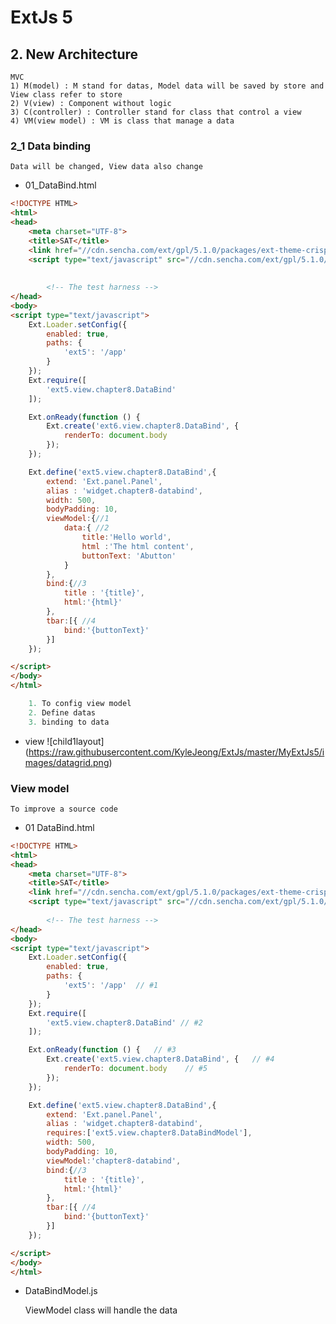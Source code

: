 # ExtJs 5

## 2. New Architecture

    MVC
    1) M(model) : M stand for datas, Model data will be saved by store and View class refer to store
    2) V(view) : Component without logic
    3) C(controller) : Controller stand for class that control a view
    4) VM(view model) : VM is class that manage a data
    

### 2_1 Data binding

    Data will be changed, View data also change

* 01_DataBind.html
~~~html
<!DOCTYPE HTML>
<html>
<head>
    <meta charset="UTF-8">
    <title>SAT</title>
    <link href="//cdn.sencha.com/ext/gpl/5.1.0/packages/ext-theme-crisp/build/resources/ext-theme-crisp-all.css" rel="stylesheet" type="text/css"/>
    <script type="text/javascript" src="//cdn.sencha.com/ext/gpl/5.1.0/build/ext-all.js"></script>
      
 
        <!-- The test harness -->
</head>
<body>
<script type="text/javascript">
    Ext.Loader.setConfig({
        enabled: true,
        paths: {
            'ext5': '/app' 
        }
    });
    Ext.require([
        'ext5.view.chapter8.DataBind'
    ]);

    Ext.onReady(function () {   
        Ext.create('ext6.view.chapter8.DataBind', {   
            renderTo: document.body    
        });
    });

    Ext.define('ext5.view.chapter8.DataBind',{
        extend: 'Ext.panel.Panel',
        alias : 'widget.chapter8-databind',
        width: 500,
        bodyPadding: 10,
        viewModel:{//1
            data:{ //2
                title:'Hello world',
                html :'The html content',
                buttonText: 'Abutton'
            }
        },
        bind:{//3
            title : '{title}',
            html:'{html}'
        },
        tbar:[{ //4
            bind:'{buttonText}'
        }]
    });

</script>
</body>
</html>

~~~

~~~java
    1. To config view model
    2. Define datas
    3. binding to data
~~~

* view
![child1layout]
      (https://raw.githubusercontent.com/KyleJeong/ExtJs/master/MyExtJs5/images/datagrid.png) 

### View model

    To improve a source code

* 01 DataBind.html
~~~html
<!DOCTYPE HTML>
<html>
<head>
    <meta charset="UTF-8">
    <title>SAT</title>
    <link href="//cdn.sencha.com/ext/gpl/5.1.0/packages/ext-theme-crisp/build/resources/ext-theme-crisp-all.css" rel="stylesheet" type="text/css"/>
    <script type="text/javascript" src="//cdn.sencha.com/ext/gpl/5.1.0/build/ext-all.js"></script>
 
        <!-- The test harness -->
</head>
<body>
<script type="text/javascript">
    Ext.Loader.setConfig({
        enabled: true,
        paths: {
            'ext5': '/app'  // #1
        }
    });
    Ext.require([
        'ext5.view.chapter8.DataBind' // #2
    ]);

    Ext.onReady(function () {   // #3
        Ext.create('ext5.view.chapter8.DataBind', {   // #4
            renderTo: document.body    // #5
        });
    });

    Ext.define('ext5.view.chapter8.DataBind',{
        extend: 'Ext.panel.Panel',
        alias : 'widget.chapter8-databind',
        requires:['ext5.view.chapter8.DataBindModel'],
        width: 500,
        bodyPadding: 10,
        viewModel:'chapter8-databind',
        bind:{//3
            title : '{title}',
            html:'{html}'
        },
        tbar:[{ //4
            bind:'{buttonText}'
        }]
    });

</script>
</body>
</html>

~~~

* DataBindModel.js


    ViewModel class will handle the data


~~~javasript

~~~
